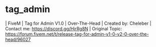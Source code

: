 # tag_admin
| FiveM
| Tag for Admin V1.0 
| Over-The-Head 
| Created by: Cheleber 
| Contact me: https://discord.gg/HjrRg8N 
| Original Topic: https://forum.fivem.net/t/release-tag-for-admin-v1-0-v2-0-over-the-head/96027

